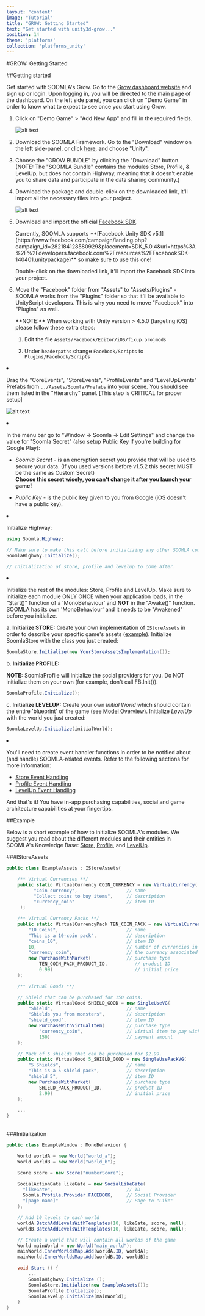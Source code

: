 ```yaml
---
layout: "content"
image: "Tutorial"
title: "GROW: Getting Started"
text: "Get started with unity3d-grow..."
position: 14
theme: 'platforms'
collection: 'platforms_unity'
---
```


#GROW: Getting Started

##Getting started

Get started with SOOMLA's Grow. Go to the [Grow dashboard website](https://dashboard.soom.la) and sign up or login. Upon logging in, you will be directed to the main page of the dashboard. On the left side panel, you can click on "Demo Game" in order to know what to expect to see once you start using Grow.

1. Click on "Demo Game" > "Add New App" and fill in the required fields.

	  ![alt text](/img/tutorial_img/unity_grow/addNewApp.png "Add new app")

2. Download the SOOMLA Framework. Go to the "Download" window on the left side-panel, or click [here](http://dashboard.soom.la/downloads), and choose "Unity".

3. Choose the "GROW BUNDLE" by clicking the "Download" button. (NOTE: The "SOOMLA Bundle" contains the modules Store, Profile, & LevelUp, but does not contain Highway, meaning that it doesn't enable you to share data and participate in the data sharing community.)

4. Download the package and double-click on the downloaded link, it'll import all the necessary files into your project.

	![alt text](/img/tutorial_img/unity_grow/import.png "import")

5. Download and import the official [Facebook SDK](https://developers.facebook.com/docs/unity/getting-started/canvas).

	<div class="info-box">Currently, SOOMLA supports **[Facebook Unity SDK v5.1](https://www.facebook.com/campaign/landing.php?campaign_id=282184128580929&placement=SDK_5.0.4&url=https%3A%2F%2Fdevelopers.facebook.com%2Fresources%2FFacebookSDK-140401.unitypackage)** so make sure to use this one!</div>

	Double-click on the downloaded link, it'll import the Facebook SDK into your project.

6. Move the "Facebook" folder from "Assets" to "Assets/Plugins" - SOOMLA works from the "Plugins" folder so that it'll be available to UnityScript developers. This is why you need to move "Facebook" into "Plugins" as well.

    <div class="info-box">**NOTE:** When working with Unity version > 4.5.0 (targeting iOS) please follow these extra steps:<br>

    1. Edit the file `Assets/Facebook/Editor/iOS/fixup.projmods`<br>

    2. Under `headerpaths` change `Facebook/Scripts` to `Plugins/Facebook/Scripts`</div>

7. Drag the "CoreEvents", "StoreEvents", "ProfileEvents" and "LevelUpEvents" Prefabs from `../Assets/Soomla/Prefabs` into your scene. You should see them listed in the "Hierarchy" panel. [This step is CRITICAL for proper setup]

	![alt text](/img/tutorial_img/unity_grow/prefabs.png "Prefabs")

8. In the menu bar go to "Window -> Soomla -> Edit Settings" and change the value for "Soomla Secret" (also setup Public Key if you're building for Google Play):

    - _Soomla Secret_ - is an encryption secret you provide that will be used to secure your data. (If you used versions before v1.5.2 this secret MUST be the same as Custom Secret)  
    **Choose this secret wisely, you can't change it after you launch your game!**

    - _Public Key_ - is the public key given to you from Google (iOS doesn't have a public key).

9. Initialize Highway:

	``` cs
	using Soomla.Highway;

	// Make sure to make this call before initializing any other SOOMLA components
	SoomlaHighway.Initialize();

	// Initialization of store, profile and levelup to come after.
	```

10. Initialize the rest of the modules: Store, Profile and LevelUp. Make sure to initialize each module ONLY ONCE when your application loads, in the "Start()" function of a 'MonoBehaviour' and **NOT** in the "Awake()" function. SOOMLA has its own 'MonoBehaviour' and it needs to be "Awakened" before you initialize.

	a. **Initialize STORE:** Create your own implementation of `IStoreAssets` in order to describe your specific game's assets ([example](https://github.com/soomla/unity3d-store/blob/master/Soomla/Assets/Examples/MuffinRush/MuffinRushAssets.cs)). Initialize SoomlaStore with the class you just created:

	``` cs
	SoomlaStore.Initialize(new YourStoreAssetsImplementation());
	```

	b. **Initialize PROFILE:**

    **NOTE:** SoomlaProfile will initialize the social providers for you. Do NOT initialize them on your own (for example, don't call FB.Init()).

	``` cs
	SoomlaProfile.Initialize();
	```

	c. **Initialize LEVELUP:** Create your own _Initial World_ which should contain the entire 'blueprint' of the game (see [Model Overview](/docs/platforms/unity/Levelup_Model)). Initialize _LevelUp_ with the world you just created:

    ``` cs
    SoomlaLevelUp.Initialize(initialWorld);
    ```

11. You'll need to create event handler functions in order to be notified about (and handle) SOOMLA-related events. Refer to the following sections for more information:
	- [Store Event Handling](/docs/...TODO)
	- [Profile Event Handling](/docs/...TODO)
	- [LevelUp Event Handling](/docs/...TODO)

And that's it! You have in-app purchasing capabilities, social and game architecture capabilities at your fingertips.



##Example

Below is a short example of how to initialize SOOMLA's modules. We suggest you read about the different modules and their entities in SOOMLA's Knowledge Base: [Store](/docs/platforms/unity/EconomyModel), [Profile](/docs/platforms/unity/Levelup_Model), and [LevelUp](/docs/platforms/unity/Profile_MainClasses).

###IStoreAssets

``` cs
public class ExampleAssets : IStoreAssets{

	/** Virtual Currencies **/
	public static VirtualCurrency COIN_CURRENCY = new VirtualCurrency(
	      "Coin currency",                  // name
	      "Collect coins to buy items",     // description
	      "currency_coin"                   // item ID
	 );

    /** Virtual Currency Packs **/
    public static VirtualCurrencyPack TEN_COIN_PACK = new VirtualCurrencyPack(
        "10 Coins",                         // name
	    "This is a 10-coin pack",           // description
	    "coins_10",                         // item ID
        10,                                 // number of currencies in the pack
        "currency_coin",                    // the currency associated with this pack
        new PurchaseWithMarket(             // purchase type
            TEN_COIN_PACK_PRODUCT_ID,          // product ID
            0.99)                              // initial price
    );

    /** Virtual Goods **/

    // Shield that can be purchased for 150 coins.
    public static VirtualGood SHIELD_GOOD = new SingleUseVG(
        "Shield",                           // name
	    "Shields you from monsters",        // description
	    "shield_good",                      // item ID
        new PurchaseWithVirtualItem(        // purchase type
            "currency_coin",                // virtual item to pay with
            150)                            // payment amount
    );

    // Pack of 5 shields that can be purchased for $2.99.
    public static VirtualGood 5_SHIELD_GOOD = new SingleUsePackVG(
        "5 Shields",                        // name
	    "This is a 5-shield pack",          // description
	    "shield_5",                         // item ID
        new PurchaseWithMarket(             // purchase type
            SHIELD_PACK_PRODUCT_ID,         // product ID
            2.99)                           // initial price
    );

    ...
}
```

<br>
###Initialization

``` cs
public class ExampleWindow : MonoBehaviour {

	World worldA = new World("world_a");
	World worldB = new World("world_b");

	Score score = new Score("numberScore");

    SocialActionGate likeGate = new SocialLikeGate(
      "likeGate",                           // ID
      Soomla.Profile.Provider.FACEBOOK,     // Social Provider
      "[page name]"                         // Page to "Like"
    );

	// Add 10 levels to each world
	worldA.BatchAddLevelsWithTemplates(10, likeGate, score, null);
	worldB.BatchAddLevelsWithTemplates(10, likeGate, score, null);

	// Create a world that will contain all worlds of the game
	World mainWorld = new World("main_world");
	mainWorld.InnerWorldsMap.Add(worldA.ID, worldA);
	mainWorld.InnerWorldsMap.Add(worldB.ID, worldB);

	void Start () {
		...
		SoomlaHighway.Initialize ();
		SoomlaStore.Initialize(new ExampleAssets());
		SoomlaProfile.Initialize();
		SoomlaLevelup.Initialize(mainWorld);
	}
}
```
